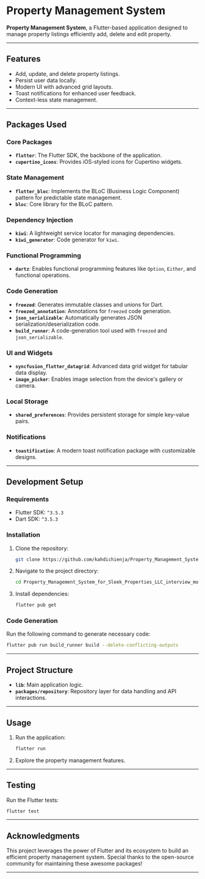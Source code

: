 # Property Management System

 **Property Management System**, a Flutter-based application designed to manage property listings efficiently add, delete and edit property.

---

## **Features**
- Add, update, and delete property listings.
- Persist user data locally.
- Modern UI with advanced grid layouts.
- Toast notifications for enhanced user feedback.
- Context-less state management.

---

## **Packages Used**

### **Core Packages**
- **`flutter`**: The Flutter SDK, the backbone of the application.
- **`cupertino_icons`**: Provides iOS-styled icons for Cupertino widgets.

### **State Management**
- **`flutter_bloc`**: Implements the BLoC (Business Logic Component) pattern for predictable state management.
- **`bloc`**: Core library for the BLoC pattern.


### **Dependency Injection**
- **`kiwi`**: A lightweight service locator for managing dependencies.
- **`kiwi_generator`**: Code generator for `kiwi`.

### **Functional Programming**
- **`dartz`**: Enables functional programming features like `Option`, `Either`, and functional operations.

### **Code Generation**
- **`freezed`**: Generates immutable classes and unions for Dart.
- **`freezed_annotation`**: Annotations for `freezed` code generation.
- **`json_serializable`**: Automatically generates JSON serialization/deserialization code.
- **`build_runner`**: A code-generation tool used with `freezed` and `json_serializable`.

### **UI and Widgets**
- **`syncfusion_flutter_datagrid`**: Advanced data grid widget for tabular data display.
- **`image_picker`**: Enables image selection from the device's gallery or camera.

### **Local Storage**
- **`shared_preferences`**: Provides persistent storage for simple key-value pairs.

### **Notifications**
- **`toastification`**: A modern toast notification package with customizable designs.

---

## **Development Setup**

### **Requirements**
- Flutter SDK: `^3.5.3`
- Dart SDK: `^3.5.3`

### **Installation**
1. Clone the repository:
   ```bash
   git clone https://github.com/kahdichienja/Property_Management_System_for_Sleek_Properties_LLC_interview_mobile.git
   ```
2. Navigate to the project directory:
   ```bash
   cd Property_Management_System_for_Sleek_Properties_LLC_interview_mobile
   ```
3. Install dependencies:
   ```bash
   flutter pub get
   ```

### **Code Generation**
Run the following command to generate necessary code:
```bash
flutter pub run build_runner build --delete-conflicting-outputs
```

---

## **Project Structure**
- **`lib`**: Main application logic.
- **`packages/repository`**: Repository layer for data handling and API interactions.

---

## **Usage**
1. Run the application:
   ```bash
   flutter run
   ```
2. Explore the property management features.

---

## **Testing**
Run the Flutter tests:
```bash
flutter test
```

---

## **Acknowledgments**
This project leverages the power of Flutter and its ecosystem to build an efficient property management system. Special thanks to the open-source community for maintaining these awesome packages!

---
